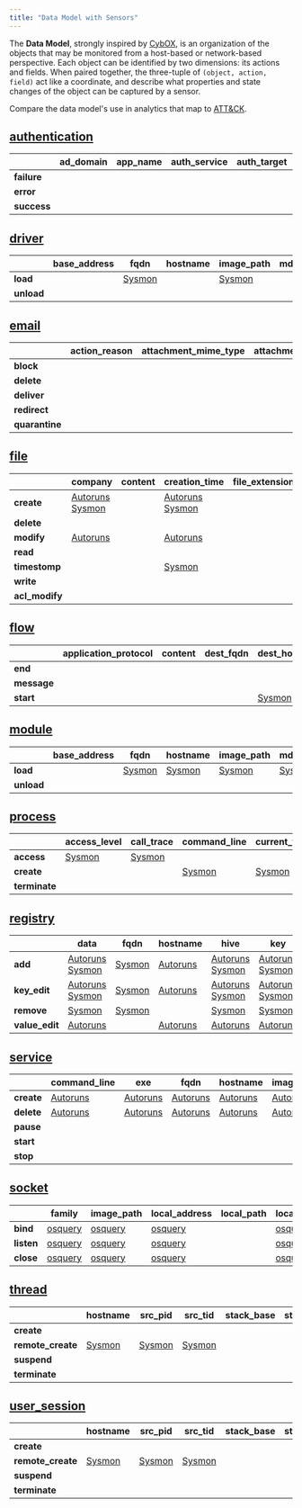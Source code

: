 ```yaml
---
title: "Data Model with Sensors"
---
```


The **Data Model**, strongly inspired by [CybOX](https://cyboxproject.github.io/), is an organization of the objects that may be monitored from a host-based or network-based perspective. Each object can be identified by two dimensions: its actions and fields. When paired together, the three-tuple of `(object, action, field)` act like a coordinate, and describe what properties and state changes of the object can be captured by a sensor.

Compare the data model's use in analytics that map to [ATT&CK](https://attack.mitre.org/).

## [authentication](authentication)

| | **ad_domain** | **app_name** | **auth_service** | **auth_target** | **decision_reason** | **fqdn** | **hostname** | **method** | **response_time** | **target_ad_domain** | **target_uid** | **target_user** | **target_user_role** | **target_user_type** | **uid** | **user** | **user_agent** | **user_role** | **user_type |
|---|---|---|---|---|---|---|---|---|---|---|---|---|---|---|---|---|---|---|---|
| **failure** | | | | | | | | | | | | | | | | | | | |
| **error** | | | | | | | | | | | | | | | | | | | |
| **success** | | | | | | | | | | | | | | | | | | | |

## [driver](driver)

| | **base_address** | **fqdn** | **hostname** | **image_path** | **md5_hash** | **module_name** | **pid** | **sha1_hash** | **sha256_hash** | **signature_valid** | **signer** |
|---|---|---|---|---|---|---|---|---|---|---|---|
| **load** | | [Sysmon](../sensors/sysmon_13) | | [Sysmon](../sensors/sysmon_13) | | | [Sysmon](../sensors/sysmon_13) | | [Sysmon](../sensors/sysmon_13) | [Sysmon](../sensors/sysmon_13) | [Sysmon](../sensors/sysmon_13) | |
| **unload**| | | | | | | | | | | |

## [email](email)

| | **action_reason** | **attachment_mime_type** | **attachment_name** | **attachment_size** | **date** | **dest_address** | **dest_ip** | **dest_port** | **from** | **message_body** | **message_links** | **message_type** | **return_address** | **server_relay** | **smtp_uid** | **src_address** | **src_domain** | **src_ip** | **src_port** | **subject** | **to** |
|---|---|---|---|---|---|---|---|---|---|---|---|---|---|---|---|---|---|---|---|--|--|
| **block** | | | | | | | | | | | | | | | | | | | | | |
| **delete** | | | | | | | | | | | | | | | | | | | | | |
| **deliver** | | | | | | | | | | | | | | | | | | | | | |
| **redirect** | | | | | | | | | | | | | | | | | | | | | |
| **quarantine** | | | | | | | | | | | | | | | | | | | | | |

## [file](file)

| | **company** | **content** | **creation_time** | **file_extension** | **file_gid** | **file_group** | **file_name** | **file_path** | **file_uid** | **file_user** | **fqdn** | **hostname** | **image_path** | **link_target** | **md5_hash** | **mime_type** | **mode** | **pid** | **ppid** | **previous_creation_time** | **sha1_hash** | **sha256_hash** | **signature_valid** | **signer** | **uid** | **user** |
| ---|---|---|---|---|---|---|---|---|---|---|---|---|---|---|---|---|---|---|---|---|---|---|---|---|---|---|
| **create** | [Autoruns](../sensors/autoruns_13.98)<br />[Sysmon](../sensors/sysmon_13) | | [Autoruns](../sensors/autoruns_13.98)<br />[Sysmon](../sensors/sysmon_13) | | | | [Autoruns](../sensors/autoruns_13.98) | [Sysmon](../sensors/sysmon_13) | | | [Autoruns](../sensors/autoruns_13.98)<br />[Sysmon](../sensors/sysmon_13) | [Autoruns](../sensors/autoruns_13.98) | [Sysmon](../sensors/sysmon_13) | | [Autoruns](../sensors/autoruns_13.98) | | | [Sysmon](../sensors/sysmon_13) | | | | | | [Sysmon](../sensors/sysmon_13) | |
| **delete** | | | | | | | | | | | [Sysmon](../sensors/sysmon_13) | | [Sysmon](../sensors/sysmon_13) | | | | | [Sysmon](../sensors/sysmon_13) | | | | | | | [Sysmon](../sensors/sysmon_13) | |
| **modify** | [Autoruns](../sensors/autoruns_13.98) | | [Autoruns](../sensors/autoruns_13.98) | | | | [Autoruns](../sensors/autoruns_13.98) | | | | [Autoruns](../sensors/autoruns_13.98) | [Autoruns](../sensors/autoruns_13.98) | | | [Autoruns](../sensors/autoruns_13.98) | | | | | | | [Autoruns](../sensors/autoruns_13.98) | [Autoruns](../sensors/autoruns_13.98) | [Autoruns](../sensors/autoruns_13.98) | | |
| **read** | | | | | | | | | | | | | | | | | | | | | | | | | |
| **timestomp** | | | [Sysmon](../sensors/sysmon_13) | | | | | [Sysmon](../sensors/sysmon_13) | | | [Sysmon](../sensors/sysmon_13) | | [Sysmon](../sensors/sysmon_13) | | | | | [Sysmon](../sensors/sysmon_13) | | [Sysmon](../sensors/sysmon_13) | | | | | [Sysmon](../sensors/sysmon_13) | |
| **write** | | | | | | | | | | | | | | | | | | | | | | | | | |
| **acl_modify** | | | | | | | | | | | | | | | | | | | | | | | | | |

## [flow](flow)

| | **application_protocol** | **content** | **dest_fqdn** | **dest_hostname** | **dest_ip** | **dest_port** | **end_time** | **exe** | **fqdn** | **hostname** | **image_path** | **in_bytes** | **out_bytes** | **network_direction** | **packet_count** | **pid** | **ppid** | **proto_info** | **src_fqdn** | **src_hostname** | **src_ip** | **src_port** | **start_time** | **tcp_flags** | **transport_protocol** | **uid** | **user** |
| ---|---|---|---|---|---|---|---|---|---|---|---|---|---|---|---|---|---|---|---|---|---|---|---|---|---|---|---|
| **end** | | | | | | | | | | | | | | | | | | | | | | | | | | | |
| **message** | | | | | | | | | | | | | | | | | | | | | | | | | | | |
| **start** | | | | [Sysmon](../sensors/sysmon_13) | [Sysmon](../sensors/sysmon_13)| [Sysmon](../sensors/sysmon_13) | | [Sysmon](../sensors/sysmon_13) | [Sysmon](../sensors/sysmon_13) | [Sysmon](../sensors/sysmon_13) | [Sysmon](../sensors/sysmon_13) | | | | | [Sysmon](../sensors/sysmon_13) | | | [Sysmon](../sensors/sysmon_13) | [Sysmon](../sensors/sysmon_13) | [Sysmon](../sensors/sysmon_13) | [Sysmon](../sensors/sysmon_13) | [Sysmon](../sensors/sysmon_13) | | [Sysmon](../sensors/sysmon_13) | [Sysmon](../sensors/sysmon_13) | [Sysmon](../sensors/sysmon_13) | 

## [module](module)

| | **base_address** | **fqdn** | **hostname** | **image_path** | **md5_hash** | **module_name** | **module_path** | **pid** | **sha1_hash** | **sha256_hash** | **signature_valid** | **signer** | **tid** |
|---|---|---|---|---|---|---|---|---|---|---|---|---|---|
| **load** | | [Sysmon]( ../sensors/sysmon_13) | [Sysmon]( ../sensors/sysmon_13)  | [Sysmon]( ../sensors/sysmon_13)  | [Sysmon]( ../sensors/sysmon_13) | [Sysmon]( ../sensors/sysmon_13) | [Sysmon](../sensors/sysmon_13) | [Sysmon]( ../sensors/sysmon_13) | [Sysmon]( ../sensors/sysmon_13)  | | [Sysmon](../sensors/sysmon_13) | [Sysmon](../sensors/sysmon_13) | [Sysmon](../sensors/sysmon_13) |
| **unload** | | | | | | | | | | | | | |

## [process](process)

| | **access_level** | **call_trace** | **command_line** | **current_working_directory** | **exe** | **env_vars** | **fqdn** | **guid** | **hostname** | **image_path** | **integrity_level** | **md5_hash** | **parent_command_line** | **parent_exe** | **parent_guid** | **parent_image_path** | **pid** | **ppid** | **sha1_hash** | **sha256_hash** | **sid** | **signer** | **signature_valid** | **target_address** | **target_guid** | **target_pid** | **target_name** | **user** |
|---|---|---|---|---|---|---|---|---|---|---|---|---|---|---|---|---|---|---|---|---|---|---|---|---|---|---|---|---|
| **access** | [Sysmon](../sensors/sysmon_13) | [Sysmon](../sensors/sysmon_13) | | | | | [Sysmon](../sensors/sysmon_13) | [Sysmon](../sensors/sysmon_13) | | [Sysmon](../sensors/sysmon_13) | | | | | | | [Sysmon](../sensors/sysmon_13) | | | | [Sysmon](../sensors/sysmon_13) | | | | [Sysmon](../sensors/sysmon_13) | [Sysmon](../sensors/sysmon_13) | [Sysmon](../sensors/sysmon_13) | |
**create** | | | [Sysmon](../sensors/sysmon_13) | [Sysmon](../sensors/sysmon_13) | | | [Sysmon](../sensors/sysmon_13) | | | [Sysmon](../sensors/sysmon_13) | [Sysmon](../sensors/sysmon_13) | | [Sysmon](../sensors/sysmon_13) | | [Sysmon](../sensors/sysmon_13) | [Sysmon](../sensors/sysmon_13) | [Sysmon](../sensors/sysmon_13) | [Sysmon](../sensors/sysmon_13) | | [Sysmon](../sensors/sysmon_13) | [Sysmon](../sensors/sysmon_13) | | | | | | | |
| **terminate** | | | | | | | | | | | | | | | | | | | | | | | | | | | |


## [registry](registry)

| | **data** | **fqdn** | **hostname** | **hive** | **key** | **image_path** | **new_content** | **pid** | **type** | **user** | **value** |
|---|---|---|---|---|---|---|---|---|---|---|---|
| **add** | [Autoruns](../sensors/autoruns_13.98)<br />[Sysmon](../sensors/sysmon_13) | [Sysmon](../sensors/sysmon_13) | [Autoruns](../sensors/autoruns_13.98) | [Autoruns](../sensors/autoruns_13.98)<br />[Sysmon](../sensors/sysmon_13) | [Autoruns](../sensors/autoruns_13.98)<br />[Sysmon](../sensors/sysmon_13) | [Sysmon](../sensors/sysmon_13) | | [Sysmon](../sensors/sysmon_13) | [Autoruns](../sensors/autoruns_13.98)| [Sysmon](../sensors/sysmon_13) | [Autoruns](../sensors/autoruns_13.98) | 
**key_edit** | [Autoruns](../sensors/autoruns_13.98)<br />[Sysmon](../sensors/sysmon_13) | [Sysmon](../sensors/sysmon_13) | [Autoruns](../sensors/autoruns_13.98) | [Autoruns](../sensors/autoruns_13.98)<br />[Sysmon](../sensors/sysmon_13) | [Autoruns](../sensors/autoruns_13.98)<br />[Sysmon](../sensors/sysmon_13) | [Sysmon](../sensors/sysmon_13) | [Autoruns](../sensors/autoruns_13.98)<br />[Sysmon](../sensors/sysmon_13) | [Sysmon](../sensors/sysmon_13) | [Autoruns](../sensors/autoruns_13.98) | [Sysmon](../sensors/sysmon_13) | [Autoruns](../sensors/autoruns_13.98)<br />[Sysmon](../sensors/sysmon_13) |
| **remove** | [Sysmon](../sensors/sysmon_13) | [Sysmon](../sensors/sysmon_13) | | [Sysmon](../sensors/sysmon_13) | [Sysmon](../sensors/sysmon_13) | [Sysmon](../sensors/sysmon_13) | | [Sysmon](../sensors/sysmon_13) | | [Sysmon](../sensors/sysmon_13) | |
| **value_edit** | [Autoruns](../sensors/autoruns_13.98) | | [Autoruns](../sensors/autoruns_13.98)| [Autoruns](../sensors/autoruns_13.98) | [Autoruns](../sensors/autoruns_13.98) | | [Autoruns](../sensors/autoruns_13.98) | | [Autoruns](../sensors/autoruns_13.98)| | [Autoruns](../sensors/autoruns_13.98) |

## [service](service)

| | **command_line** | **exe** | **fqdn** | **hostname** | **image_path** | **name** | **pid** | **ppid** | **uid** | **user** |
|---|---|---|---|---|---|---|---|---|---|---|
| **create** | [Autoruns](https://car.mitre.org/wiki/Autoruns) | [Autoruns](https://car.mitre.org/wiki/Autoruns) | [Autoruns](https://car.mitre.org/wiki/Autoruns) | [Autoruns](https://car.mitre.org/wiki/Autoruns) | [Autoruns](https://car.mitre.org/wiki/Autoruns) | [Autoruns](https://car.mitre.org/wiki/Autoruns) | | | | |
| **delete** | [Autoruns](https://car.mitre.org/wiki/Autoruns) | [Autoruns](https://car.mitre.org/wiki/Autoruns) | [Autoruns](https://car.mitre.org/wiki/Autoruns) | [Autoruns](https://car.mitre.org/wiki/Autoruns) | [Autoruns](https://car.mitre.org/wiki/Autoruns) | [Autoruns](https://car.mitre.org/wiki/Autoruns) | | | | |
| **pause** | | | | | | | | | | |
| **start** | | | | | | | | | | |
| **stop** | | | | | | | | | | |

## [socket](socket)

| | **family** | **image_path** | **local_address** | **local_path** | **local_port** | **pid** | **protocol** | **remote_address** | **remote_port** | **success** |
|---|---|---|---|---|---|---|---|---|---|---|
| **bind** | [osquery](../sensors/osquery_4.6.0) | [osquery](../sensors/osquery_4.6.0) | [osquery](../sensors/osquery_4.6.0) | | [osquery](../sensors/osquery_4.6.0) | [osquery](../sensors/osquery_4.6.0) | [osquery](../sensors/osquery_4.6.0) | [osquery](../sensors/osquery_4.6.0) | [osquery](../sensors/osquery_4.6.0) | |
| **listen** | [osquery](../sensors/osquery_4.6.0) | [osquery](../sensors/osquery_4.6.0) | [osquery](../sensors/osquery_4.6.0) | | [osquery](../sensors/osquery_4.6.0) | [osquery](../sensors/osquery_4.6.0) | [osquery](../sensors/osquery_4.6.0) | [osquery](../sensors/osquery_4.6.0) | [osquery](../sensors/osquery_4.6.0) | |
| **close** | [osquery](../sensors/osquery_4.6.0) | [osquery](../sensors/osquery_4.6.0) | [osquery](../sensors/osquery_4.6.0) | | [osquery](../sensors/osquery_4.6.0) | [osquery](../sensors/osquery_4.6.0) | o[osquery](../sensors/osquery_4.6.0) | [osquery](../sensors/osquery_4.6.0) | [osquery](../sensors/osquery_4.6.0) | |

## [thread](thread)

| | **hostname** | **src_pid** | **src_tid** | **stack_base** | **stack_limit** | **start_address** | **start_function** | **start_module** | **start_module_name** | **subprocess_tag** | **tgt_pid** | **tgt_tid** | **uid** | **user** | **user_stack_base** | **user_stack_limit** |
|---|---|---|---|---|---|---|---|---|---|---|---|---|---|---|---|---|
| **create** | | | | | | | | | | | | | | | | |
| **remote_create** | [Sysmon]( ../sensors/sysmon_13) | [Sysmon]( ../sensors/sysmon_13) | [Sysmon]( ../sensors/sysmon_13) | | | [Sysmon]( ../sensors/sysmon_13) | [Sysmon]( ../sensors/sysmon_13) | [Sysmon]( ../sensors/sysmon_13) | [Sysmon]( ../sensors/sysmon_13) | |[Sysmon]( ../sensors/sysmon_13) |[Sysmon]( ../sensors/sysmon_13) | [Sysmon]( ../sensors/sysmon_13) | [Sysmon]( ../sensors/sysmon_13) | | |
| **suspend** | | | | | | | | | | | | | | | | | |
| **terminate** | | | | | | | | | | | | | | | | |

## [user_session](user_session)

| | **hostname** | **src_pid** | **src_tid** | **stack_base** | **stack_limit** | **start_address** | **start_function** | **start_module** | **start_module_name** | **subprocess_tag** | **tgt_pid** | **tgt_tid** | **uid** | **user** | **user_stack_base** | **user_stack_limit** |
|---|---|---|---|---|---|---|---|---|---|---|---|---|---|---|---|---|
| **create** | | | | | | | | | | | | | | | | |
| **remote_create** | [Sysmon]( ../sensors/sysmon_13) | [Sysmon]( ../sensors/sysmon_13) | [Sysmon]( ../sensors/sysmon_13) | | | [Sysmon]( ../sensors/sysmon_13) | [Sysmon]( ../sensors/sysmon_13) | [Sysmon]( ../sensors/sysmon_13) | [Sysmon]( ../sensors/sysmon_13) | |[Sysmon]( ../sensors/sysmon_13) |[Sysmon]( ../sensors/sysmon_13) | [Sysmon]( ../sensors/sysmon_13) | [Sysmon]( ../sensors/sysmon_13) | | |
| **suspend** | | | | | | | | | | | | | | | | | |
| **terminate** | | | | | | | | | | | | | | | | |

